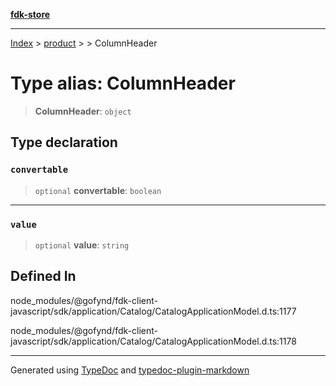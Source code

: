 [**fdk-store**](../../../README.md)
***

[Index](../../../API.md) > [product](../../README.md) > [<internal>](../README.md) > ColumnHeader

# Type alias: ColumnHeader

> **ColumnHeader**: `object`

## Type declaration

### `convertable`

> `optional` **convertable**: `boolean`

***

### `value`

> `optional` **value**: `string`

## Defined In

node\_modules/@gofynd/fdk-client-javascript/sdk/application/Catalog/CatalogApplicationModel.d.ts:1177

node\_modules/@gofynd/fdk-client-javascript/sdk/application/Catalog/CatalogApplicationModel.d.ts:1178

***
Generated using [TypeDoc](https://typedoc.org/) and [typedoc-plugin-markdown](https://www.npmjs.com/package/typedoc-plugin-markdown)
